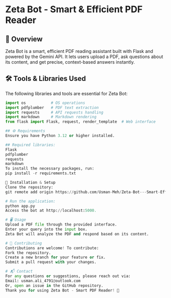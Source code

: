 # **Zeta Bot - Smart & Efficient PDF Reader**

## 📖 Overview
Zeta Bot is a smart, efficient PDF reading assistant built with Flask and powered by the Gemini API. It lets users upload a PDF, ask questions about its content, and get precise, context-based answers instantly. 

## 🛠️ Tools & Libraries Used
The following libraries and tools are essential for Zeta Bot:

```python
import os           # OS operations
import pdfplumber   # PDF text extraction
import requests     # API requests handling
import markdown     # Markdown rendering
from flask import Flask, request, render_template  # Web interface

## ⚙️ Requirements
Ensure you have Python 3.12 or higher installed.

## Required libraries:
Flask
pdfplumber
requests
markdown
To install the necessary packages, run:
pip install -r requirements.txt

🚀 Installation & Setup
Clone the repository:
git remote add origin https://github.com/Usman-Meh/Zeta-Bot---Smart-Efficient-PDF-Reader.git

# Run the application:
python app.py
Access the bot at http://localhost:5000.

# 🖥️ Usage
Upload a PDF file through the provided interface.
Enter your query into the input box.
Zeta Bot will analyze the PDF and respond based on its content.

# 🤝 Contributing
Contributions are welcome! To contribute:
Fork the repository.
Create a new branch for your feature or fix.
Submit a pull request with your changes.

# 📬 Contact
For any questions or suggestions, please reach out via:
Email: usman.ali_4791@outlook.com
Or, open an issue in the GitHub repository.
Thank you for using Zeta Bot - Smart PDF Reader! 🚀







